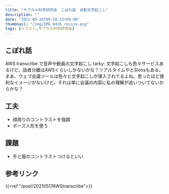```yaml
---
title: "サブカル科学研究会　こぼれ話　自動文字起こし"
description: ""
date: "2021-05-26T09:50:33+09:00"
thumbnail: "/img/IMG_0426_resize.png"
tags: [イラスト,サブカル科学研究会]
---
```

## こぼれ話
AWS transcribe で音声や動画の文字起こし
tarky: 文字起こしも色々サービスあるけど、話者分離はAWSくらいしかないかな？リアルタイムやとSloosもある。まあ、ウェブ会議ツールは色々と文字起こしが導入されてるよね。思ったほど便利なイメージがないけど。それは単に会議の内容に私の理解が追いついてないからかな？

## 工夫
- 顔周りのコントラストを強調
- ポーズ人形を使う

## 課題
- 手と服のコントラストつけるといい

## 参考リンク　
{{<ref "/post/20210517AWStranscribe">}}
